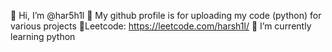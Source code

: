 👋 Hi, I’m @har5h1l
👀 My github profile is for uploading my code (python) for various projects
🔗Leetcode: https://leetcode.com/harsh1l/
🌱 I’m currently learning python
